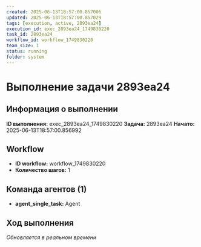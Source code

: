 ```yaml
---
created: 2025-06-13T18:57:00.857006
updated: 2025-06-13T18:57:00.857029
tags: [execution, active, 2893ea24]
execution_id: exec_2893ea24_1749830220
task_id: 2893ea24
workflow_id: workflow_1749830220
team_size: 1
status: running
folder: system
---
```


# Выполнение задачи 2893ea24

## Информация о выполнении

**ID выполнения:** exec_2893ea24_1749830220
**Задача:** 2893ea24
**Начато:** 2025-06-13T18:57:00.856992

## Workflow
- **ID workflow:** workflow_1749830220
- **Количество шагов:** 1

## Команда агентов (1)
- **agent_single_task:** Agent

## Ход выполнения
*Обновляется в реальном времени*

